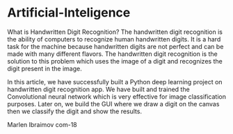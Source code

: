 # Artificial-Inteligence

What is Handwritten Digit Recognition?
The handwritten digit recognition is the ability of computers to recognize human handwritten digits. It is a hard task for the machine because handwritten digits are not perfect and can be made with many different flavors. The handwritten digit recognition is the solution to this problem which uses the image of a digit and recognizes the digit present in the image.


In this article, we have successfully built a Python deep learning project on handwritten digit recognition app. We have built and trained the Convolutional neural network which is very effective for image classification purposes. Later on, we build the GUI where we draw a digit on the canvas then we classify the digit and show the results.

Marlen Ibraimov com-18
